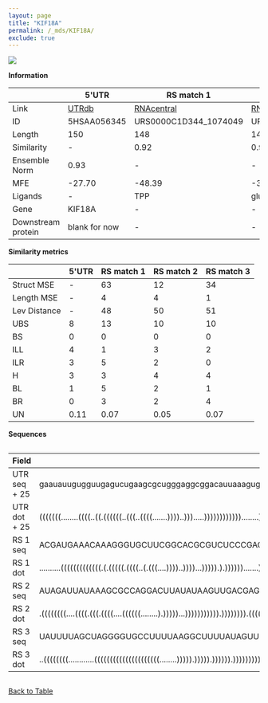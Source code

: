 ```yaml
---
layout: page
title: "KIF18A"
permalink: /_mds/KIF18A/
exclude: true
---
```




![](../../alns_9.28.22/aln_5HSAA056345_0.968.png?raw=true)


**Information**

| | 5'UTR       | RS match 1   | RS match 2  | RS match 3 |
| ---- | ----------- | ----------- | ----------- | ----------- |
| Link | <a href="http://utrdb.ba.itb.cnr.it/getutr/5HSAA056345/1" target="_blank" rel="noopener noreferrer">UTRdb</a>   | <a href="https://rnacentral.org/rna/URS0000C1D344/1074049" target="_blank" rel="noopener noreferrer">RNAcentral</a>     |<a href="https://rnacentral.org/rna/URS0000BFAF96/1262767" target="_blank" rel="noopener noreferrer">RNAcentral</a>  | <a href="https://rnacentral.org/rna/URS0000AB3ECD/272562" target="_blank" rel="noopener noreferrer">RNAcentral</a>   |
| ID | 5HSAA056345     | URS0000C1D344_1074049     | URS0000BFAF96_1262767     | URS0000AB3ECD_272562     |
| Length | 150     |  148    | 148   |  149    |
| Similarity | - | 0.92 | 0.93 | 0.93 |
| Ensemble Norm | 0.93 | - | - | - |
| MFE | -27.70 | -48.39 | -31.90 | -29.90 |
| Ligands | - | TPP | glucosamine | TPP |
| Gene | KIF18A | - | - | - |
| Downstream protein | blank for now    |    -    | -  | - |


**Similarity metrics**

| | 5'UTR       | RS match 1   | RS match 2  | RS match 3 |
| ---- | ----------- | ----------- | ----------- | ----------- |
| Struct MSE | - | 63 | 12 | 34 |
| Length MSE | - | 4 | 4 | 1 |
| Lev Distance | - | 48 | 50 | 51 |
| UBS| 8 | 13 | 10 | 10 |
| BS | 0 | 0 | 0 | 0 |
| ILL | 4 | 1 | 3 | 2 |
| ILR | 3 | 5 | 2 | 0 |
| H | 3 | 3 | 4 | 4 |
| BL | 1 | 5 | 2 | 1 |
| BR | 0 | 3 | 2 | 4 |
| UN | 0.11 | 0.07 | 0.05 | 0.07 |

**Sequences**


<div style="overflow-x:auto;">

<table>
<colgroup>
<col width="30%" />
<col width="70%" />
</colgroup>
<thead>
<tr class="header">
<th>Field</th>
<th>Description</th>
</tr>
</thead>
<tbody>
<tr>
<td markdown="span">UTR seq + 25 </td>
<td markdown="span"> gaauauugugguugagucugaagcgcugggaggcggacauuaaagugaagugguugcgguaaccuggccugggccugaaagaaguauucaaguauuuauacagauaggaaucaagauaaucaacaATGTCTGTCACTGAGGAAGACCTGT </td>
</tr>
<tr>
<td markdown="span">UTR dot + 25  </td>
<td markdown="span"> (((((((........((((..((.((((((..(((..((((.......))))..))).....))))))))))))........)))))))..........(((((((....................))))))).....(((....)))..
</td>
</tr>


<tr>
<td markdown="span">RS 1 seq </td>
<td markdown="span"> ACGAUGAAACAAAGGGUGCUUCGGCACGCGUCUCCCGACUCAUGAGAAUGGAAGGGGAAAACGCGCGGUGAGGCUGAGAGAGUCCCUUUAGAGUCCCUUUGCACCCGAUCCGGGUAAUACCGGCGAGGGAAGUUUCCGGAAACCGCCG
</td>
</tr>


<tr>
<td markdown="span">RS 1 dot </td>
<td markdown="span"> ..........(((((((((((((.(.(((((.((((..(.(((....))))..))))...))))).).)))))).......).)))))).(((((((.(((((((((...))))).......))))))))...)))(((......)))
</td>
</tr>


<tr>
<td markdown="span">RS 2 seq </td>
<td markdown="span"> AUAGAUUAUAAAGCGCCAGGACUUAUAUAAGUUGACGAGGACUAGAUUAAUCGAAUGAUUCGGCGGAUGGUCUAGAGGCAUAGUACUGCCUAAGCGAUGAACAAAAACAUUGAGUGAUCAAUGAACAGAUUUCAUCAGGUACUCCUUU
</td>
</tr>


<tr>
<td markdown="span">RS 2 dot </td>
<td markdown="span"> .((((((((....((((.(((.((((....((((((........).)))))...))))))))))).)))))))).(((((......)))))....((((((......((((((....)))))).......))))))(((....)))..
</td>
</tr>


<tr>
<td markdown="span">RS 3 seq </td>
<td markdown="span"> UAUUUUAGCUAGGGGUGCCUUUUAAGGCUUUUAUAGUUGAUAUCAUUAAAAAUAUUUAACUAAUAAAAGACUUUAGGCUGAGAGGAGAAAUCCAACCCUUUGAACUUGAUGUAGUUAAUACUACCGUAGGGAAGCAGUGCAUUGUAUAU
</td>
</tr>


<tr>
<td markdown="span">RS 3 dot </td>
<td markdown="span"> ..((((((((............(((((((((((((((((((((........))))).))))).)))))).)))))))))))))(((....)))..((((.((........(((((....))))))).))))..(((......)))....
</td>
</tr>

</tbody>
</table>


</div>


[Back to Table](../../display)
